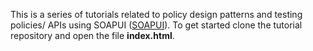 This is a series of tutorials related to policy design patterns and testing policies/ APIs using SOAPUI (<a href="https://www.soapui.org/" target="_blank">SOAPUI</a>). To get started clone the tutorial repository and open the file <b>index.html</b>.